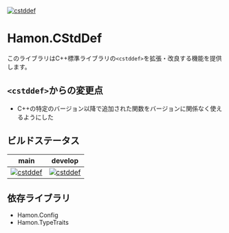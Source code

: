 ﻿[![cstddef](https://github.com/shibainuudon/HamonCore/actions/workflows/cstddef.yml/badge.svg)](https://github.com/shibainuudon/HamonCore/actions/workflows/cstddef.yml)

# Hamon.CStdDef

このライブラリはC++標準ライブラリの`<cstddef>`を拡張・改良する機能を提供します。

## `<cstddef>`からの変更点

* C++の特定のバージョン以降で追加された関数をバージョンに関係なく使えるようにした

## ビルドステータス

| main | develop |
| ---- | ------- |
|[![cstddef](https://github.com/shibainuudon/HamonCore/actions/workflows/cstddef.yml/badge.svg?branch=main)](https://github.com/shibainuudon/HamonCore/actions/workflows/cstddef.yml)|[![cstddef](https://github.com/shibainuudon/HamonCore/actions/workflows/cstddef.yml/badge.svg?branch=develop)](https://github.com/shibainuudon/HamonCore/actions/workflows/cstddef.yml)|

## 依存ライブラリ

* Hamon.Config
* Hamon.TypeTraits

